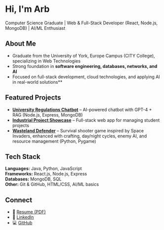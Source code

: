 # Hi, I'm Arb 

 Computer Science Graduate | Web & Full-Stack Developer (React, Node.js, MongoDB) | AI/ML Enthusiast  

## About Me
- Graduate from the University of York, Europe Campus (CITY College), specializing in Web Technologies  
- Strong foundation in **software engineering, databases, networks, and AI**  
- Focused on full-stack development, cloud technologies, and applying AI in real-world solutions**  

## Featured Projects
- [**University Regulations Chatbot**](https://github.com/arbhajdari/university-regulations-chatbot) – AI-powered chatbot with GPT-4 + RAG (Node.js, Express, MongoDB)  
- [**Industrial Project Showcase**](https://github.com/arbhajdari/invent-industrial-project) – Full-stack web app for managing student projects  
- [**Wasteland Defender**](#) – Survival shooter game inspired by Space Invaders, enhanced with crafting, day/night cycles, enemy AI, and resource management (Python, Pygame)  


## Tech Stack
**Languages:** Java, Python, JavaScript  
**Frameworks:** React.js, Node.js, Express  
**Databases:** MongoDB, SQL  
**Other:** Git & GitHub, HTML/CSS, AI/ML basics  

## Connect
- 📄 [Resume (PDF)](https://drive.google.com/file/d/1U2MvWdJAgBvpnkY66cR9Uu8M7MD-F2m_/view?usp=sharing)  
- 🔗 [LinkedIn](https://linkedin.com/in/arbhajdari)  
- 💻 [GitHub](https://github.com/arbhajdari)  
